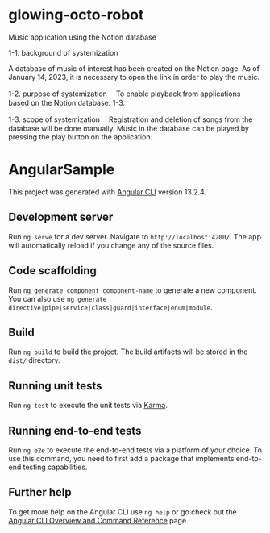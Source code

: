 # glowing-octo-robot
Music application using the Notion database

1-1. background of systemization

A database of music of interest has been created on the Notion page. As of January 14, 2023, it is necessary to open the link in order to play the music.

1-2. purpose of systemization
　To enable playback from applications based on the Notion database. 1-3.

1-3. scope of systemization
　Registration and deletion of songs from the database will be done manually. Music in the database can be played by pressing the play button on the application.

# AngularSample

This project was generated with [Angular CLI](https://github.com/angular/angular-cli) version 13.2.4.

## Development server

Run `ng serve` for a dev server. Navigate to `http://localhost:4200/`. The app will automatically reload if you change any of the source files.

## Code scaffolding

Run `ng generate component component-name` to generate a new component. You can also use `ng generate directive|pipe|service|class|guard|interface|enum|module`.

## Build

Run `ng build` to build the project. The build artifacts will be stored in the `dist/` directory.

## Running unit tests

Run `ng test` to execute the unit tests via [Karma](https://karma-runner.github.io).

## Running end-to-end tests

Run `ng e2e` to execute the end-to-end tests via a platform of your choice. To use this command, you need to first add a package that implements end-to-end testing capabilities.

## Further help

To get more help on the Angular CLI use `ng help` or go check out the [Angular CLI Overview and Command Reference](https://angular.io/cli) page.